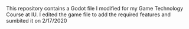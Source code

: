 This repository contains a Godot file I modified for my Game Technology Course at IU. I edited the game file to add the required features and sumbited it on 2/17/2020

